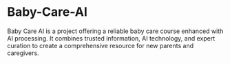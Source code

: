# Baby-Care-AI
Baby Care AI is a project offering a reliable baby care course enhanced with AI processing. It combines trusted information, AI technology, and expert curation to create a comprehensive resource for new parents and caregivers.
